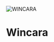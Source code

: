 ![WINCARA](https://github.com/rukenya321/Wincara/assets/131617952/ec99796d-d91c-48f2-9d55-34b53b63ed7a)


# Wincara
